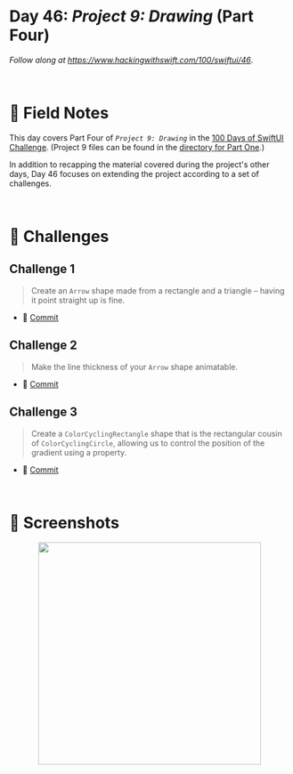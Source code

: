 # Day 46: _Project 9: Drawing_ (Part Four)

_Follow along at https://www.hackingwithswift.com/100/swiftui/46_.

<br/>


# 📒 Field Notes

This day covers Part Four of _`Project 9: Drawing`_ in the [100 Days of SwiftUI Challenge](https://www.hackingwithswift.com/100/swiftui/46). (Project 9 files can be found in the [directory for Part One](../day-043/).)


In addition to recapping the material covered during the project's other days, Day 46 focuses on extending the project according to a set of challenges.

<br/>


# 🥅 Challenges


## Challenge 1

> Create an `Arrow` shape made from a rectangle and a triangle – having it point straight up is fine.


- 🔗 [Commit](https://github.com/CypherPoet/100-days-of-swiftui/commit/db47324875e3f87a23ba037649d70ba5284b1fd9)



## Challenge 2

> Make the line thickness of your `Arrow` shape animatable.


- 🔗 [Commit](https://github.com/CypherPoet/100-days-of-swiftui/commit/414bed60099afe2766aa4d8c2ba8cb49be4d21fb)



## Challenge 3

> Create a `ColorCyclingRectangle` shape that is the rectangular cousin of `ColorCyclingCircle`, allowing us to control the position of the gradient using a property.


- 🔗 [Commit](https://github.com/CypherPoet/100-days-of-swiftui/commit/c448fdecd9bca31cffb12b9e37bc529adc359781)



<br/>



# 📸 Screenshots

<div style="text-align: center;">
  <img src="../day-043/Projects/DrawingSandbox/Screenshots/challenges-recording-1.gif" width="400px"/>
</div>
